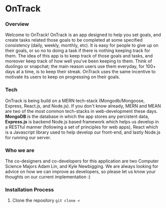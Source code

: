 # OnTrack
### Overview
Welcome to OnTrack! OnTrack is an app designed to help you set goals, and create tasks related those goals to be completed at some specified consistency (daily, weekly, monthly, etc). It is easy for people to give up on their goals, or so no to doing a task if there is nothing keeping track for them. The idea of this app is to keep track of those goals and tasks, and moreover keep track of how well you've been keeping to them. Think of duolingo or snapchat; the main reason users use them everyday, for 100+ days at a time, is to keep their streak. OnTrack uses the same incentive to motivate its users to keep on progressing on their goals.

### Tech
OnTrack is being build on a MERN tech-stack (Mongodb/Mongoose, Express, React.js, and Node.js). If you don't know already, MERN and MEAN are two of the most common tech-stacks in web-development these days. **MongoDB** is the database in which the app stores any percistent data, **Express.js** is backend Node.js based framework which helps us develop in a RESTful manner (following a set of principles for web apps), React which is a Javascript library used to help develop our front-end, and lastly Node.js for running our server.

### Who we are
The co-designers and co-developers for this application are two Computer Science Majors Adam Lin, and Kyle Newbigging. We are always looking for advice on how we can improve as developers, so please let us know your thoughts on our current implementation :)

### Installation Process
1. Clone the repository ```git clone <```
